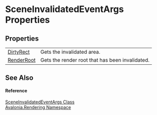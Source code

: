 # SceneInvalidatedEventArgs Properties




## Properties
<table>
<tr>
<td><a href="P_Avalonia_Rendering_SceneInvalidatedEventArgs_DirtyRect">DirtyRect</a></td>
<td>Gets the invalidated area.</td>
</tr>
<tr>
<td><a href="P_Avalonia_Rendering_SceneInvalidatedEventArgs_RenderRoot">RenderRoot</a></td>
<td>Gets the render root that has been invalidated.</td>
</tr>
</table>

## See Also


#### Reference
<a href="T_Avalonia_Rendering_SceneInvalidatedEventArgs">SceneInvalidatedEventArgs Class</a>  
<a href="N_Avalonia_Rendering">Avalonia.Rendering Namespace</a>  
